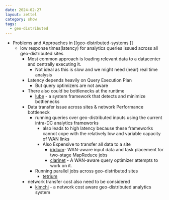 ```yaml
---
date: 2024-02-27
layout: zettel
category: show
tags:
  - geo-distributed
---
```

- Problems and Approaches in [[geo-distributed-systems ]]
	- low response times(latency) for analytics queries issued across all geo-distributed sites
		- Most common approach is loading relevant data to a datacenter and centrally executing it.
			- Not ideal as this is slow and we might need (near) real time analysis
		- Latency depends heavily on Query Execution Plan
			- But query optimizers are not aware 
		- There also could be bottlenecks at the runtime
			- [lube](papers/lube.md) - a system framework that detects and minimize bottlenecks
		- Data transfer issue across sites & network Performance bottleneck
			- running queries over geo-distributed inputs using the current intra-DC analytics frameworks 
				- also leads to high latency because these frameworks cannot cope with the relatively low and variable capacity of WAN links
				- Also Expensive to transfer all data to a site
					- [iridium](papers/iridium.md)- WAN-aware input data and task placement for two-stage MapReduce jobs
					- [clarinet](papers/clarinet.md) - A WAN-aware query optimizer attempts to work on it.
			- Running parallel jobs across geo-distributed sites
				- [tetrium](papers/tetrium.md)
		- network transfer cost also need to be considered
			- [kimchi](papers/kimchi.md) - a network cost aware geo-distributed analytics system
